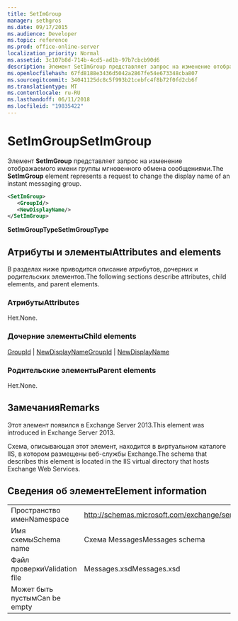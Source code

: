 ```yaml
---
title: SetImGroup
manager: sethgros
ms.date: 09/17/2015
ms.audience: Developer
ms.topic: reference
ms.prod: office-online-server
localization_priority: Normal
ms.assetid: 3c107b8d-714b-4cd5-ad1b-97b7cbcb90d6
description: Элемент SetImGroup представляет запрос на изменение отображаемого имени группы мгновенного обмена сообщениями.
ms.openlocfilehash: 67fd8188e3436d5042a2867fe54e673348cba807
ms.sourcegitcommit: 34041125dc8c5f993b21cebfc4f8b72f0fd2cb6f
ms.translationtype: MT
ms.contentlocale: ru-RU
ms.lasthandoff: 06/11/2018
ms.locfileid: "19835422"
---
```

# <a name="setimgroup"></a><span data-ttu-id="14106-103">SetImGroup</span><span class="sxs-lookup"><span data-stu-id="14106-103">SetImGroup</span></span>

<span data-ttu-id="14106-104">Элемент **SetImGroup** представляет запрос на изменение отображаемого имени группы мгновенного обмена сообщениями.</span><span class="sxs-lookup"><span data-stu-id="14106-104">The **SetImGroup** element represents a request to change the display name of an instant messaging group.</span></span> 
  
```XML
<SetImGroup>
   <GroupId/>
   <NewDisplayName/>
</SetImGroup>
```

 <span data-ttu-id="14106-105">**SetImGroupType**</span><span class="sxs-lookup"><span data-stu-id="14106-105">**SetImGroupType**</span></span>
## <a name="attributes-and-elements"></a><span data-ttu-id="14106-106">Атрибуты и элементы</span><span class="sxs-lookup"><span data-stu-id="14106-106">Attributes and elements</span></span>

<span data-ttu-id="14106-107">В разделах ниже приводится описание атрибутов, дочерних и родительских элементов.</span><span class="sxs-lookup"><span data-stu-id="14106-107">The following sections describe attributes, child elements, and parent elements.</span></span>
  
### <a name="attributes"></a><span data-ttu-id="14106-108">Атрибуты</span><span class="sxs-lookup"><span data-stu-id="14106-108">Attributes</span></span>

<span data-ttu-id="14106-109">Нет.</span><span class="sxs-lookup"><span data-stu-id="14106-109">None.</span></span>
  
### <a name="child-elements"></a><span data-ttu-id="14106-110">Дочерние элементы</span><span class="sxs-lookup"><span data-stu-id="14106-110">Child elements</span></span>

<span data-ttu-id="14106-111">[GroupId](groupid.md) | [NewDisplayName](newdisplayname.md)</span><span class="sxs-lookup"><span data-stu-id="14106-111">[GroupId](groupid.md) | [NewDisplayName](newdisplayname.md)</span></span>
  
### <a name="parent-elements"></a><span data-ttu-id="14106-112">Родительские элементы</span><span class="sxs-lookup"><span data-stu-id="14106-112">Parent elements</span></span>

<span data-ttu-id="14106-113">Нет.</span><span class="sxs-lookup"><span data-stu-id="14106-113">None.</span></span>
  
## <a name="remarks"></a><span data-ttu-id="14106-114">Замечания</span><span class="sxs-lookup"><span data-stu-id="14106-114">Remarks</span></span>

<span data-ttu-id="14106-115">Этот элемент появился в Exchange Server 2013.</span><span class="sxs-lookup"><span data-stu-id="14106-115">This element was introduced in Exchange Server 2013.</span></span>
  
<span data-ttu-id="14106-116">Схема, описывающая этот элемент, находится в виртуальном каталоге IIS, в котором размещены веб-службы Exchange.</span><span class="sxs-lookup"><span data-stu-id="14106-116">The schema that describes this element is located in the IIS virtual directory that hosts Exchange Web Services.</span></span>
  
## <a name="element-information"></a><span data-ttu-id="14106-117">Сведения об элементе</span><span class="sxs-lookup"><span data-stu-id="14106-117">Element information</span></span>

|||
|:-----|:-----|
|<span data-ttu-id="14106-118">Пространство имен</span><span class="sxs-lookup"><span data-stu-id="14106-118">Namespace</span></span>  <br/> |http://schemas.microsoft.com/exchange/services/2006/messages  <br/> |
|<span data-ttu-id="14106-119">Имя схемы</span><span class="sxs-lookup"><span data-stu-id="14106-119">Schema name</span></span>  <br/> |<span data-ttu-id="14106-120">Схема Messages</span><span class="sxs-lookup"><span data-stu-id="14106-120">Messages schema</span></span>  <br/> |
|<span data-ttu-id="14106-121">Файл проверки</span><span class="sxs-lookup"><span data-stu-id="14106-121">Validation file</span></span>  <br/> |<span data-ttu-id="14106-122">Messages.xsd</span><span class="sxs-lookup"><span data-stu-id="14106-122">Messages.xsd</span></span>  <br/> |
|<span data-ttu-id="14106-123">Может быть пустым</span><span class="sxs-lookup"><span data-stu-id="14106-123">Can be empty</span></span>  <br/> ||
   

